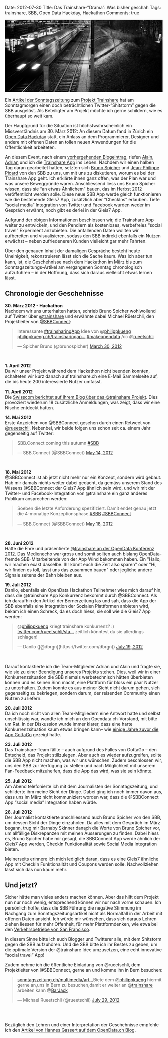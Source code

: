 Date: 2012-07-30
Title: Das Trainshare-”Drama”: Was bisher geschah
Tags: trainshare, SBB, Open Data Hackday, Hackathon
Comments: true

![Train in Pfäffikon](/images/DSC_4670.jpg)

Ein [Artikel der Sonntagszeitung](http://www.sonntagszeitung.ch/multimedia/artikel-detailseite/?newsid=225293) zum [Projekt Trainshare](http://trainshare.ch) hat am Sonntagmorgen einen doch beträchtlichen Twitter-”Shitstorm” gegen die SBB ausgelöst. Als Beteiligter am Projekt möchte ich gerne schildern, wie es überhaupt so weit kam.

Der Hauptgrund für die Situation ist höchstwahrscheinlich ein Missverständnis am 30. März 2012: An diesem Datum fand in Zürich ein [Open Data Hackday](http://opendata.ch/projects/make-opendata-ch-mobiliat/) statt, ein Anlass an dem Programmierer, Designer und andere mit offenen Daten an tollen neuen Anwendungen für die Öffentlichkeit arbeiteten.

An diesem Event, nach einem [vorhergehenden Blogeintrag](http://philippkueng.ch/trainsharingapp.html), riefen [Alain](http://twitter.com/visualcontext), [Adrian](http://twitter.com/AdrianKuendig) und ich die [Trainshare App](http://trainshare.ch) ins Leben. Nachdem wir einen halben Tag daran gearbeitet hatten, setzten sich [Bruno Spicher](https://www.xing.com/profile/Bruno_Spicher) und [Jean-Philippe Picard](https://www.xing.com/profile/JeanPhilippe_Picard) von den SBB zu uns, um mit uns zu diskutieren, worum es bei der Trainshare App geht. Ich erklärte ihnen ganz offen, was der Plan war und was unsere Beweggründe waren. Anschliessend liess uns Bruno Spicher wissen, dass sie “an etwas Ähnlichem” bauen, das im Herbst 2012 veröffentlicht werden solle. Diese neue SBB App werde gleich funktionieren wie die bestehende Gleis7 App, zusätzlich aber “CheckIns” erlauben. Tiefe “social media” Integration von Twitter und Facebook wurden weder im Gespräch erwähnt, noch gibt es derlei in der Gleis7 App.

Aufgrund der obigen Informationen beschlossen wir, die Trainshare App weiter zu entwickeln, und den Pendlern als kostenloses, werbefreies “social travel” Experiment anzubieten. Die anfallenden Daten wollten wir aufbereiten und visualisieren, sodass den SBB indirekt ebenfalls ein Nutzen erwächst – neben zufriedeneren Kunden vielleicht gar mehr Fahrten.

Über den genauen Inhalt der damaligen Gespräche besteht heute Uneinigkeit, rekonstruieren lässt sich die Sache kaum. Was ich aber tun kann, ist, die Geschehnisse nach dem Hackathon im März bis zum Sonntagszeitungs-Artikel am vergangenen Sonntag chronologisch aufzuführen – in der Hoffnung, dass sich daraus vielleicht etwas lernen lässt.

## Chronologie der Geschehnisse

**30. März 2012 - Hackathon**<br/>
Nachdem wir uns unterhalten hatten, schrieb Bruno Spicher wohlwollend auf Twitter über [@trainshare](https://twitter.com/trainshare) und erwähnte dabei Michael Rüetschli, den Projektleiter von [@SBBConnect](https://twitter.com/SBBConnect):
<blockquote class="twitter-tweet tw-align-center"><p>Interessante <a href="https://twitter.com/search/%2523trainsharingApp">#trainsharingApp</a> Idee von @<a href="https://twitter.com/philippkueng">philippkueng</a> <a href="http://t.co/zcXjx2UL" title="http://philippkueng.ch/trainsharingapp.html">philippkueng.ch/trainsharingap…</a> <a href="https://twitter.com/search/%2523makeopendata">#makeopendata</a> /cc @<a href="https://twitter.com/rueetschli">rueetschli</a></p>&mdash; Spicher Bruno (@brunospicher) <a href="https://twitter.com/brunospicher/status/185708347868196864" data-datetime="2012-03-30T12:41:35+00:00">March 30, 2012</a></blockquote>
<script src="//platform.twitter.com/widgets.js" charset="utf-8"></script>
<br/>

**1. April 2012**<br/>
Da wir unser Projekt während dem Hackathon nicht beenden konnten, schalteten wir kurz danach auf trainshare.ch eine E-Mail Sammelseite auf, die bis heute 200 interessierte Nutzer umfasst.

**11. April 2012**<br/>
Die [Swisscom berichtet auf ihrem Blog über das @trainshare Projekt](http://www.bluewin.ch/de/index.php/53,574679/Trainshare__So_findet_man_Freunde_im_Zug_/de/digital/?scrss=de_digital). Dies provoziert wiederum 18 zusätzliche Anmeldungen, was zeigt, dass wir eine Nische entdeckt hatten.

**14. Mai 2012**<br/>
Erste Anzeichen von @SBBConnect gesehen durch einen Retweet von [@rueetschli](https://twitter.com/rueetschli). Nebenbei, wir beide folgen uns schon seit ca. einem Jahr gegenseitig auf Twitter:
<blockquote class="twitter-tweet tw-align-center"><p>SBB.Connect coming this autumn <a href="https://twitter.com/search/%2523SBB">#SBB</a></p>&mdash; SBB.Connect (@SBBConnect) <a href="https://twitter.com/SBBConnect/status/202044850512740352" data-datetime="2012-05-14T14:37:00+00:00">May 14, 2012</a></blockquote>
<br/>

**18. Mai 2012**<br/>
@SBBConnect ist ab jetzt nicht mehr nur ein Konzept, sondern wird gebaut. Hab mir damals nichts weiter dabei gedacht, da gemäss unserem Stand des Wissens @SBBConnect der Gleis7 App ähnlich sein wird, und wir mit der Twitter- und Facebook-Integration von @trainshare ein ganz anderes Publikum ansprechen werden:
<blockquote class="twitter-tweet tw-align-center"><p>Soeben die letzte Anforderung spezifiziert. Damit endet genau jetzt die 4-monatige Konzeptionsphase.<a href="https://twitter.com/search/%2523SBB">#SBB</a> <a href="https://twitter.com/search/%2523SBBConnect">#SBBConnect</a></p>&mdash; SBB.Connect (@SBBConnect) <a href="https://twitter.com/SBBConnect/status/203391038767894528" data-datetime="2012-05-18T07:46:17+00:00">May 18, 2012</a></blockquote>
<br/>

**28. Juni 2012**<br/>
Hatte die Ehre und präsentierte [@trainshare an der OpenData Konferenz 2012](http://philippkueng.ch/trainshare-at-the-opendata-dot-ch-conference-2012.html). Das Medienecho war gross und somit sollten auch bislang OpenData-fremde SBB-Mitarbeitende von der App Wind bekommen haben.
Ein "Hallo, wir machen exakt dasselbe. Ihr könnt euch die Zeit also sparen" oder "Hi, wir finden es toll, lasst uns das zusammen bauen" oder jegliche andere Signale seitens der Bahn bleiben aus.

**19. Juli 2012**<br/>
Danilo, ebenfalls ein OpenData Hackathon Teilnehmer wies mich darauf hin, dass die @trainshare App Konkurrenz bekommt durch @SBBConnect. Als ich daraufhin den Artikel der Bernerzeitung las und sah, dass die App der SBB ebenfalls eine Integration der Sozialen Plattformen anbieten wird, bekam ich einen Schreck, da es doch hiess, sie soll wie die Gleis7 App werden:
<blockquote class="twitter-tweet tw-align-center"><p>@<a href="https://twitter.com/philippkueng">philippkueng</a> kriegt trainshare konkurrenz? :) <a href="https://t.co/buEp8aML" title="https://twitter.com/rueetschli/status/225843359149858818/photo/1/large">twitter.com/rueetschli/sta…</a> zeitlich könntest du sie allerdings schlagen!</p>&mdash; Danilo ([@dbrgn](https://twitter.com/dbrgn)) <a href="https://twitter.com/dbrgn/status/225861547073892352" data-datetime="2012-07-19T07:56:03+00:00">July 19, 2012</a></blockquote>
<br/>

Darauf kontaktierte ich die Team-Mitglieder Adrian und Alain und fragte sie, wie sie zu einer Beendigung unseres Projekts stehen. Dies, weil wir in einer Konkurrenzsituation die SBB niemals werbetechnisch hätten überbieten können und es keinen Sinn macht, eine Plattform für bloss ein paar Nutzer zu unterhalten. Zudem konnte es aus meiner Sicht nicht darum gehen, sich gegenseitig zu bekriegen, sondern darum, der reisenden Community einen Nutzen zu liefern.

**20. Juli 2012**<br/>
Da ich noch nicht von allen Team-Mitgliedern eine Antwort hatte und selbst unschlüssig war, wandte ich mich an den Opendata.ch-Vorstand, mit bitte um Rat. In der Diskussion wurde immer klarer, dass eine harte Konkurrenzsituation kaum etwas bringen kann– wie [einige Jahre zuvor die App GottaGo](http://gottago.demo.liip.ch/) gezeigt hatte.

**23. Juli 2012**<br/>
Das Trainshare-Team fällte – auch aufgrund des Falles von GottaGo – den Entscheid, das Projekt stillzulegen. Aber auch es wieder aufzugreifen, sollte die SBB App nicht machen, was wir uns wünschen. Zudem beschlossen wir, uns den SBB zur Verfügung zu stellen und nach Möglichkeit mit unserem Fan-Feedback mitzuhelfen, dass die App das wird, was sie sein könnte.

**25. Juli 2012**<br/>
Am Abend telefonierte ich mit dem Journalisten der Sonntagszeitung, und schilderte ihm meine Sicht der Dinge. Dabei ging ich noch immer davon aus, dass uns im März nicht kommuniziert worden war, dass die @SBBConnect App “social media” Integration haben würde.

**26. Juli 2012**<br/>
Der Journalist kontaktierte anschliessend auch Bruno Spicher von den SBB, um dessen Sicht der Dinge einzuholen. Da alles mit dem Gespräch im März begann, trug mir Barnaby Skinner danach die Worte von Bruno Spicher vor, um allfällige Diskrepanzen mit meinen Äusserungen zu finden. Dabei hiess es, Bruno Spicher habe mir gesagt, die SBBConnect App werde ähnlich der Gleis7 App werden, CheckIn Funktionalität sowie Social Media Integration bieten.

Meinerseits erinnere ich mich lediglich daran, dass es eine Gleis7 ähnliche App mit CheckIn Funktionalität und Coupons werden solle. Nachvollziehen lässt sich das nun kaum mehr.


## Und jetzt?

Sicher hätte man vieles anders machen können. Aber das hilft dem Projekt nun nur noch wenig, entsprechend können wir nur nach vorne schauen. Ich persönlich hoffe, dass die SBB Führung die negative Stimmung im Nachgang zum Sonntagszeitungsartikel nicht als Normalfall in der Arbeit mit offenen Daten ansieht. Ich würde mir wünschen, dass sich daraus Lehren ziehen liessen für mehr Offenheit, für mehr Plattformdenken, wie etwa bei den [Verkehrsbetriebe von San Francisco](http://www.fastcoexist.com/1678624/how-open-data-could-make-san-francisco-public-transportation-better-updated).

In diesem Sinne bitte ich euch Blogger und Twitterer alle, mit dem Shitstorm gegen die SBB aufzuhören. Und die SBB bitte ich ihr Bestes zu geben, um die optimale Version der @trainshare Idee umzusetzen, eine echt innovative “social travel” App!

Zudem nehme ich die öffentliche Einladung von @rueetschli, dem Projektleiter von @SBBConnect, gerne an und komme ihn in Bern besuchen:
<blockquote class="twitter-tweet tw-align-center"><p><a href="http://t.co/wC7HsiWn" title="http://www.sonntagszeitung.ch/multimedia/artikel-detailseite/?newsid=225293">sonntagszeitung.ch/multimedia/art…</a>Biete dem @<a href="https://twitter.com/philippkueng">philippkueng</a> hiermit gerne an,uns in Bern zu besuchen,damit er weiter an @<a href="https://twitter.com/trainshare">trainshare</a> arbeiten kann @<a href="https://twitter.com/BarJack">BarJack</a></p>&mdash; Michael Rueetschli (@rueetschli) <a href="https://twitter.com/rueetschli/status/229490401772466177" data-datetime="2012-07-29T08:15:50+00:00">July 29, 2012</a></blockquote>
<script src="//platform.twitter.com/widgets.js" charset="utf-8"></script>
<br/><br/>

Bezüglich den Lehren und einer Interpretation der Geschehnisse empfehle ich den [Artikel von Hannes Gassert auf dem OpenData.ch Blog](http://opendata.ch/2012/07/30/trainshare-learnings/).
